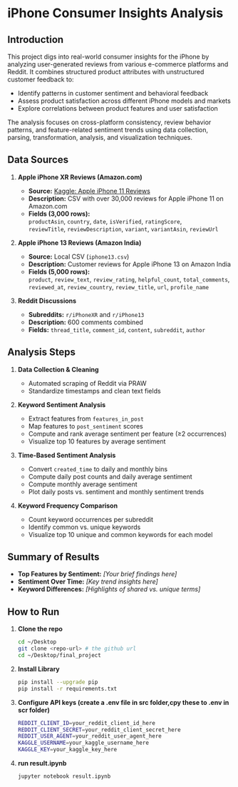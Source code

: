 # iPhone Consumer Insights Analysis

## Introduction
This project digs into real-world consumer insights for the iPhone by analyzing user-generated reviews from various e-commerce platforms and Reddit. It combines structured product attributes with unstructured customer feedback to:

- Identify patterns in customer sentiment and behavioral feedback  
- Assess product satisfaction across different iPhone models and markets  
- Explore correlations between product features and user satisfaction  

The analysis focuses on cross-platform consistency, review behavior patterns, and feature-related sentiment trends using data collection, parsing, transformation, analysis, and visualization techniques.

## Data Sources

1. **Apple iPhone XR Reviews (Amazon.com)**  
   - **Source:** [Kaggle: Apple iPhone 11 Reviews](https://www.kaggle.com/datasets/thedevastator/apple-iphone-11-reviews-from-amazon-com)  
   - **Description:** CSV with over 30,000 reviews for Apple iPhone 11 on Amazon.com  
   - **Fields (3,000 rows):**  
     `productAsin`, `country`, `date`, `isVerified`, `ratingScore`,  
     `reviewTitle`, `reviewDescription`, `variant`, `variantAsin`, `reviewUrl`

2. **Apple iPhone 13 Reviews (Amazon India)**  
   - **Source:** Local CSV (`iphone13.csv`)  
   - **Description:** Customer reviews for Apple iPhone 13 on Amazon India  
   - **Fields (5,000 rows):**  
     `product`, `review_text`, `review_rating`, `helpful_count`, `total_comments`,  
     `reviewed_at`, `review_country`, `review_title`, `url`, `profile_name`

3. **Reddit Discussions**  
   - **Subreddits:** `r/iPhoneXR` and `r/iPhone13`  
   - **Description:** 600 comments combined  
   - **Fields:** `thread_title`, `comment_id`, `content`, `subreddit`, `author`

## Analysis Steps

1. **Data Collection & Cleaning**  
   - Automated scraping of Reddit via PRAW  
   - Standardize timestamps and clean text fields  

2. **Keyword Sentiment Analysis**  
   - Extract features from `features_in_post`  
   - Map features to `post_sentiment` scores  
   - Compute and rank average sentiment per feature (≥2 occurrences)  
   - Visualize top 10 features by average sentiment  

3. **Time-Based Sentiment Analysis**  
   - Convert `created_time` to daily and monthly bins  
   - Compute daily post counts and daily average sentiment  
   - Compute monthly average sentiment  
   - Plot daily posts vs. sentiment and monthly sentiment trends  

4. **Keyword Frequency Comparison**  
   - Count keyword occurrences per subreddit  
   - Identify common vs. unique keywords  
   - Visualize top 10 unique and common keywords for each model  

## Summary of Results

- **Top Features by Sentiment:** _[Your brief findings here]_  
- **Sentiment Over Time:** _[Key trend insights here]_  
- **Keyword Differences:** _[Highlights of shared vs. unique terms]_  

## How to Run

1. **Clone the repo**  
   ```bash
   cd ~/Desktop
   git clone <repo-url> # the github url
   cd ~/Desktop/final_project 
2. **Install Library**
   ```bash
   pip install --upgrade pip
   pip install -r requirements.txt
3. **Configure API keys (create a .env file in src folder,cpy these to .env in scr folder)**
   ```bash
   REDDIT_CLIENT_ID=your_reddit_client_id_here
   REDDIT_CLIENT_SECRET=your_reddit_client_secret_here
   REDDIT_USER_AGENT=your_reddit_user_agent_here
   KAGGLE_USERNAME=your_kaggle_username_here
   KAGGLE_KEY=your_kaggle_key_here
4. **run result.ipynb**
   ```bash
   jupyter notebook result.ipynb 

